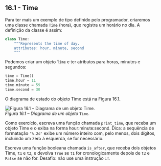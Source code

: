 ## 16.1 - Time

Para ter mais um exemplo de tipo definido pelo programador, criaremos uma classe chamada `Time` (hora), que registra um horário no dia. A definição da classe é assim:


```python
class Time:
    """Represents the time of day.
    attributes: hour, minute, second
    """
```

Podemos criar um objeto `Time` e ter atributos para horas, minutos e segundos:

```python
time = Time()
time.hour = 11
time.minute = 59
time.second = 30
```

O diagrama de estado do objeto Time está na Figura 16.1.

![Figura 16.1 – Diagrama de um objeto Time.](https://github.com/PenseAllen/PensePython2e/raw/master/fig/tnkp_1601.png)
<br>_Figura 16.1 – Diagrama de um objeto_ `Time`.

Como exercício, escreva uma função chamada `print_time`, que receba um objeto Time e o exiba na forma hour:minute:second. Dica: a sequência de formatação `'%.2d'` exibe um número inteiro com, pelo menos, dois dígitos, incluindo um zero à esquerda, se for necessário.

Escreva uma função booleana chamada `is_after`, que receba dois objetos Time, `t1` e `t2`, e devolva `True` se `t1` for cronologicamente depois de `t2` e `False` se não for. Desafio: não use uma instrução `if`.
